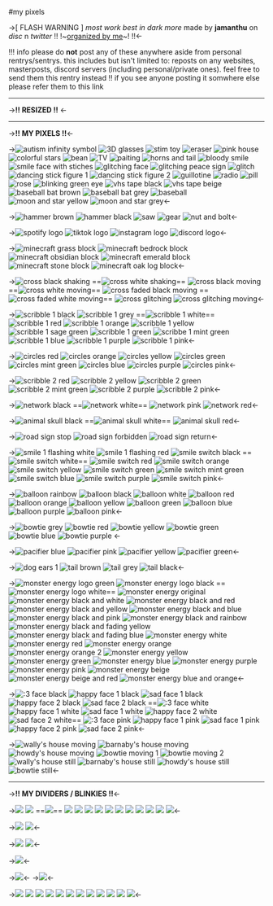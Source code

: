 #my pixels

->[ FLASH WARNING ]
*most work best in dark more*
made by **jamanthu** on *disc* n *twitter*
!! !~[organized by me](https://rentry.co/jamPixels-a)~! !!<-

!!! info please do **not** post any of these anywhere aside from personal rentrys/sentrys. this includes but isn't limited to: reposts on any websites, masterposts, discord servers (including personal/private ones). feel free to send them this rentry instead !! if you see anyone posting it somwhere else please refer them to this link

***
->**!! RESIZED !!**
<-

***
->**!! MY PIXELS !!**<-

->![autism infinity symbol](https://files.catbox.moe/h6p0fv.gif) ![3D glasses](https://files.catbox.moe/nrcwgi.gif) ![stim toy](https://files.catbox.moe/slbu45.gif) ![eraser](https://files.catbox.moe/z993kl.gif) ![pink house](https://files.catbox.moe/o452v2.gif) ![colorful stars](https://files.catbox.moe/su6zrk.gif) ![bean](https://files.catbox.moe/91lc8r.gif) ![TV](https://files.catbox.moe/hv6ogu.gif) ![paiting](https://files.catbox.moe/m7f2sd.gif) ![horns and tail](https://files.catbox.moe/2eitsb.gif) ![bloody smile](https://files.catbox.moe/y5i0pm.gif) ![smile face with stiches](https://files.catbox.moe/n84795.gif) ![glitching face](https://files.catbox.moe/6kv5au.gif) ![glitching peace sign](https://files.catbox.moe/6k8r5x.gif) ![glitch](https://files.catbox.moe/v4r51l.gif) ![dancing stick figure 1](https://files.catbox.moe/cdl5th.gif) ![dancing stick figure 2](https://files.catbox.moe/k9mbbn.gif) ![guillotine](https://files.catbox.moe/wtui2o.gif) ![radio](https://files.catbox.moe/qt2cr1.gif) ![pill](https://files.catbox.moe/vy4mlq.gif) ![rose](https://files.catbox.moe/2tcn1w.gif) ![blinking green eye](https://files.catbox.moe/4y5vzu.gif) ![vhs tape black](https://files.catbox.moe/n5xvbf.gif) ![vhs tape beige](https://files.catbox.moe/pazgdd.gif) ![baseball bat brown](https://files.catbox.moe/m8vhym.gif) ![baseball bat grey](https://files.catbox.moe/qjzjab.gif) ![baseball](https://files.catbox.moe/jyas7y.gif) ![moon and star yellow](https://files.catbox.moe/2t6xiq.gif) ![moon and star grey](https://files.catbox.moe/hzsiah.gif)<-

->![hammer brown](https://files.catbox.moe/7ezvlu.gif) ![hammer black](https://files.catbox.moe/gv92gn.gif) ![saw](https://files.catbox.moe/y79mub.gif) ![gear](https://files.catbox.moe/g2hyjq.gif) ![nut and bolt](https://files.catbox.moe/6k1fcw.gif)<-

->![spotify logo](https://files.catbox.moe/s77627.gif) ![tiktok logo](https://files.catbox.moe/dk8lau.gif) ![instagram logo](https://files.catbox.moe/t3zena.gif) ![discord logo](https://files.catbox.moe/ddbnaj.gif)<-

->![minecraft grass block](https://files.catbox.moe/27doay.gif) ![minecraft bedrock block](https://files.catbox.moe/z5kvd4.gif) ![minecraft obsidian block](https://files.catbox.moe/xcxwc8.gif) ![minecraft emerald block](https://files.catbox.moe/f9scfp.gif) ![minecraft stone block](https://files.catbox.moe/z3upim.gif) ![minecraft oak log block](https://files.catbox.moe/14l1jp.gif)<-

->![cross black shaking](https://files.catbox.moe/rijor8.gif) ==![cross white shaking](https://files.catbox.moe/smavuu.gif)== ![cross black moving](https://files.catbox.moe/o59bww.gif) ==![cross white moving](https://files.catbox.moe/mchzcn.gif)== ![cross faded black moving](https://files.catbox.moe/qox6rz.gif) ==![cross faded white moving](https://files.catbox.moe/mb9oaa.gif)== ![cross glitching](https://files.catbox.moe/qgz0c4.gif) ![cross glitching moving](https://files.catbox.moe/fnynqc.gif)<-

->![scribble 1 black](https://files.catbox.moe/c096pn.gif) ![scribble 1 grey](https://files.catbox.moe/w8vh91.gif) ==![scribble 1 white](https://files.catbox.moe/jvwzxe.gif)== ![scribble 1 red](https://files.catbox.moe/wanjnk.gif) ![scribble 1 orange](https://files.catbox.moe/2t4w2g.gif) ![scribble 1 yellow](https://files.catbox.moe/8opsd7.gif) ![scribble 1 sage green](https://files.catbox.moe/lgg160.gif) ![scribble 1 green](https://files.catbox.moe/pekbku.gif) ![scribbe 1 mint green](https://files.catbox.moe/w9fpe8.gif) ![scribble 1 blue](https://files.catbox.moe/823q0n.gif) ![scribble 1 purple](https://files.catbox.moe/cmg135.gif) ![scribble 1 pink](https://files.catbox.moe/smh3g2.gif)<-

->![circles red](https://files.catbox.moe/lgix02.gif) ![circles orange](https://files.catbox.moe/v6awlm.gif) ![circles yellow](https://files.catbox.moe/6uvyx6.gif) ![circles green](https://files.catbox.moe/8jfogf.gif) ![circles mint green](https://files.catbox.moe/7abcka.gif) ![circles blue](https://files.catbox.moe/7eytvi.gif) ![circles purple](https://files.catbox.moe/v467m7.gif) ![circles pink](https://files.catbox.moe/kyqv2p.gif)<-

->![scribble 2 red](https://files.catbox.moe/ds1wfz.gif) ![scribble 2 yellow](https://files.catbox.moe/jgz9dk.gif) ![scribble 2 green](https://files.catbox.moe/mxelv8.gif) ![scribble 2 mint green](https://files.catbox.moe/99b768.gif) ![scribble 2 purple](https://files.catbox.moe/8mio1y.gif) ![scribble 2 pink](https://files.catbox.moe/0h0gie.gif)<-

->![network black](https://files.catbox.moe/mgnc53.gif) ==![network white](https://files.catbox.moe/blolwo.gif)== ![network pink](https://files.catbox.moe/hxex93.gif) ![network red](https://files.catbox.moe/2umabw.gif)<-

->![animal skull black](https://files.catbox.moe/94wpky.gif) ==![animal skull white](https://files.catbox.moe/1tngub.gif)== ![animal skull red](https://files.catbox.moe/dc6939.gif)<-

->![road sign stop](https://files.catbox.moe/u9hfgc.gif) ![road sign forbidden](https://files.catbox.moe/7szgrs.gif) ![road sign return](https://files.catbox.moe/a5mtys.gif)<-

->![smile 1 flashing white](https://files.catbox.moe/eowpln.gif) ![smile 1 flashing red](https://files.catbox.moe/hicl2x.gif) ![smile switch black](https://files.catbox.moe/nwr33b.gif) ==![smile switch white](https://files.catbox.moe/0u5n3l.gif)==  ![smile switch red](https://files.catbox.moe/ene45p.gif) ![smile switch orange](https://files.catbox.moe/gmrnpe.gif) ![smile switch yellow](https://files.catbox.moe/zkg1le.gif) ![smile switch green](https://files.catbox.moe/n7thwr.gif) ![smile switch mint green](https://files.catbox.moe/fzy6wa.gif) ![smile switch blue](https://files.catbox.moe/o22aqu.gif) ![smile switch purple](https://files.catbox.moe/40ot15.gif) ![smile switch pink](https://files.catbox.moe/57to2w.gif)<-

->![balloon rainbow](https://files.catbox.moe/a1huue.gif) ![balloon black](https://files.catbox.moe/iahfuf.gif) ![balloon white](https://files.catbox.moe/jrp374.gif) ![balloon red](https://files.catbox.moe/8rfluk.gif) ![balloon orange](https://files.catbox.moe/rf8ko8.gif) ![balloon yellow](https://files.catbox.moe/cmptkv.gif) ![balloon green](https://files.catbox.moe/ay6agf.gif) ![balloon blue](https://files.catbox.moe/4o0wl3.gif) ![balloon purple](https://files.catbox.moe/uwrls1.gif) ![balloon pink](https://files.catbox.moe/smsc90.gif)<-

->![bowtie grey](https://files.catbox.moe/p5m48u.gif) ![bowtie red](https://files.catbox.moe/ggm5z3.gif) ![bowtie yellow](https://files.catbox.moe/lhbdyc.gif) ![bowtie green](https://files.catbox.moe/z4e57u.gif) ![bowtie blue](https://files.catbox.moe/9t1v5a.gif) ![bowtie purple](https://files.catbox.moe/i39nbh.gif) <-

->![pacifier blue](https://files.catbox.moe/fa3za3.gif) ![pacifier pink](https://files.catbox.moe/7b65sh.gif) ![pacifier yellow](https://files.catbox.moe/u29k85.gif) ![pacifier green](https://files.catbox.moe/u8585t.gif)<-

->![dog ears 1](https://files.catbox.moe/fo0c7c.gif) ![tail brown](https://files.catbox.moe/5zf1wr.gif) ![tail grey](https://files.catbox.moe/fjq8ig.gif) ![tail black](https://files.catbox.moe/9xfdi0.gif)<-

->![monster energy logo green](https://files.catbox.moe/foc557.gif) ![monster energy logo black](https://files.catbox.moe/iszndz.gif) ==![monster energy logo white](https://files.catbox.moe/eluo4a.gif)== ![monster energy original](https://files.catbox.moe/yysiyt.gif) ![monster energy black and white](https://files.catbox.moe/fa60b1.gif) ![monster energy black and red](https://files.catbox.moe/ukbb60.gif) ![monster energy black and yellow](https://files.catbox.moe/eskq8w.gif) ![monster energy black and blue](https://files.catbox.moe/zva9a4.gif) ![monster energy black and pink](https://files.catbox.moe/2u9ryi.gif) ![monster energy black and rainbow](https://files.catbox.moe/2redhw.gif) ![monster energy black and fading yellow](https://files.catbox.moe/c7yllb.gif) ![monster energy black and fading blue](https://files.catbox.moe/14to0a.gif)
![monster energy white](https://files.catbox.moe/llqntd.gif) ![monster energy red](https://files.catbox.moe/eoa0e3.gif) ![monster energy orange](https://files.catbox.moe/t5ivqj.gif) ![monster energy orange 2](https://files.catbox.moe/slzej6.gif) ![monster energy yellow](https://files.catbox.moe/0hj277.gif) ![monster energy green](https://files.catbox.moe/mac9di.gif) ![monster energy blue](https://files.catbox.moe/c8ru1u.gif) ![monster energy purple](https://files.catbox.moe/3lkc3g.gif) ![monster energy pink](https://files.catbox.moe/fmqkj0.gif) ![monster energy beige](https://files.catbox.moe/k2ku4v.gif) ![monster energy beige and red](https://files.catbox.moe/5lo66o.gif) ![monster energy blue and orange](https://files.catbox.moe/lrwl2a.gif)<-

->![:3 face black](https://files.catbox.moe/wrishx.gif) ![happy face 1 black](https://files.catbox.moe/kmxb3z.gif) ![sad face 1 black](https://files.catbox.moe/r0nvry.gif) ![happy face 2 black](https://files.catbox.moe/olh7mt.gif) ![sad face 2 black](https://files.catbox.moe/04io3j.gif)
==![:3 face white](https://files.catbox.moe/s0d6r2.gif) ![happy face 1 white](https://files.catbox.moe/vwgs5y.gif) ![sad face 1 white](https://files.catbox.moe/ujs6tb.gif) ![happy face 2 white](https://files.catbox.moe/xgzu7e.gif) ![sad face 2 white](https://files.catbox.moe/qs7dgo.gif)==
![:3 face pink](https://files.catbox.moe/kh1k1r.gif) ![happy face 1 pink](https://files.catbox.moe/0r5ouu.gif) ![sad face 1 pink](https://files.catbox.moe/slllkb.gif) ![happy face 2 pink](https://files.catbox.moe/t6prwt.gif) ![sad face 2 pink](https://files.catbox.moe/5reze7.gif)<-

->![wally's house moving](https://files.catbox.moe/fak44z.gif) ![barnaby's house moving](https://files.catbox.moe/m0bbxu.gif) ![howdy's house moving](https://files.catbox.moe/r0krqx.gif) ![bowtie moving 1](https://files.catbox.moe/dg3rld.gif) ![bowtie moving 2](https://files.catbox.moe/hzmh9n.gif)
![wally's house still](https://files.catbox.moe/b7vu01.webp) ![barnaby's house still](https://files.catbox.moe/a7cljh.webp) ![howdy's house still](https://files.catbox.moe/k8qbj4.webp) ![bowtie still](https://files.catbox.moe/8mxwaf.webp)<-

***
->**!! MY DIVIDERS / BLINKIES !!**<-

->![](https://files.catbox.moe/1ls9ai.gif)
![](https://files.catbox.moe/o2nwq9.gif)
==![](https://files.catbox.moe/zddz16.gif)==
![](https://files.catbox.moe/ynfhzc.gif)
![](https://files.catbox.moe/juzvx5.gif)
![](https://files.catbox.moe/w79d8n.gif)
![](https://files.catbox.moe/a1287v.gif)
![](https://files.catbox.moe/7jgi8k.gif)
![](https://files.catbox.moe/6gst0c.gif)
![](https://files.catbox.moe/n0cenb.gif)
![](https://files.catbox.moe/ce1i0q.gif)
![](https://files.catbox.moe/sufe0q.gif)
![](https://files.catbox.moe/14rmly.gif)
![](https://files.catbox.moe/5j7ah1.gif)<-

->![](https://files.catbox.moe/oegm76.gif)
![](https://files.catbox.moe/dg2bcw.gif)<-

->![](https://files.catbox.moe/1fuvqr.gif) 
![](https://files.catbox.moe/tjwe7c.gif)<-

->![](https://files.catbox.moe/olj1p9.gif)<-

->![](https://files.catbox.moe/bz0xbn.gif)<-
->![](https://files.catbox.moe/rw0dqn.gif)<-

->![](https://files.catbox.moe/5isymu.gif) ![](https://files.catbox.moe/ovotu2.gif) ![](https://files.catbox.moe/78x1fa.gif)
![](https://files.catbox.moe/95ufmr.gif) ![](https://files.catbox.moe/432lqt.gif) ![](https://files.catbox.moe/nn1cxv.gif)
![](https://files.catbox.moe/gydxy2.gif) ![](https://files.catbox.moe/whzjfz.gif) ![](https://files.catbox.moe/xptjkl.gif)
![](https://files.catbox.moe/gyopfs.gif) ![](https://files.catbox.moe/8c8y8h.gif) ![](https://files.catbox.moe/1167mf.gif)<-